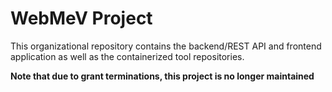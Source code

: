 # WebMeV Project

This organizational repository contains the backend/REST API and frontend application as well as the containerized tool repositories.

**Note that due to grant terminations, this project is no longer maintained**
